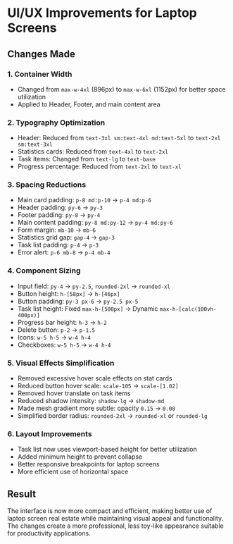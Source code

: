 # UI/UX Improvements for Laptop Screens

## Changes Made

### 1. **Container Width**
- Changed from `max-w-4xl` (896px) to `max-w-6xl` (1152px) for better space utilization
- Applied to Header, Footer, and main content area

### 2. **Typography Optimization**
- Header: Reduced from `text-3xl sm:text-4xl md:text-5xl` to `text-2xl sm:text-3xl`
- Statistics cards: Reduced from `text-4xl` to `text-2xl`
- Task items: Changed from `text-lg` to `text-base`
- Progress percentage: Reduced from `text-2xl` to `text-xl`

### 3. **Spacing Reductions**
- Main card padding: `p-8 md:p-10` → `p-4 md:p-6`
- Header padding: `py-6` → `py-3`
- Footer padding: `py-8` → `py-4`
- Main content padding: `py-8 md:py-12` → `py-4 md:py-6`
- Form margin: `mb-10` → `mb-6`
- Statistics grid gap: `gap-4` → `gap-3`
- Task list padding: `p-4` → `p-3`
- Error alert: `p-6 mb-8` → `p-4 mb-4`

### 4. **Component Sizing**
- Input field: `py-4` → `py-2.5`, `rounded-2xl` → `rounded-xl`
- Button height: `h-[58px]` → `h-[46px]`
- Button padding: `py-3 px-6` → `py-2.5 px-5`
- Task list height: Fixed `max-h-[500px]` → Dynamic `max-h-[calc(100vh-400px)]`
- Progress bar height: `h-3` → `h-2`
- Delete button: `p-2` → `p-1.5`
- Icons: `w-5 h-5` → `w-4 h-4`
- Checkboxes: `w-5 h-5` → `w-4 h-4`

### 5. **Visual Effects Simplification**
- Removed excessive hover scale effects on stat cards
- Reduced button hover scale: `scale-105` → `scale-[1.02]`
- Removed hover translate on task items
- Reduced shadow intensity: `shadow-lg` → `shadow-md`
- Made mesh gradient more subtle: opacity `0.15` → `0.08`
- Simplified border radius: `rounded-2xl` → `rounded-xl` or `rounded-lg`

### 6. **Layout Improvements**
- Task list now uses viewport-based height for better utilization
- Added minimum height to prevent collapse
- Better responsive breakpoints for laptop screens
- More efficient use of horizontal space

## Result
The interface is now more compact and efficient, making better use of laptop screen real estate while maintaining visual appeal and functionality. The changes create a more professional, less toy-like appearance suitable for productivity applications.